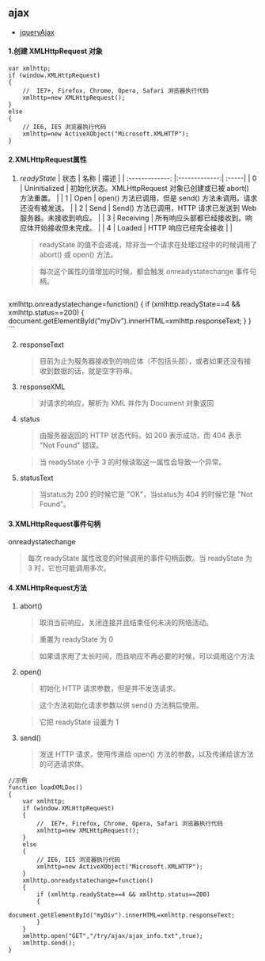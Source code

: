 ## ajax
- [jqueryAjax](./jqueryAjax/readme.md)
#### 1.创建 XMLHttpRequest 对象
``` 
var xmlhttp;
if (window.XMLHttpRequest)
{
    //  IE7+, Firefox, Chrome, Opera, Safari 浏览器执行代码
    xmlhttp=new XMLHttpRequest();
}
else
{
    // IE6, IE5 浏览器执行代码
    xmlhttp=new ActiveXObject("Microsoft.XMLHTTP");
}
```
#### 2.XMLHttpRequest属性
1. *readyState*
| 状态        | 名称           | 描述  |
| :-------------: |:-------------:| :-----|
| 0      | Uninitialized | 初始化状态。XMLHttpRequest 对象已创建或已被 abort() 方法重置。 |
| 1      | Open      |   open() 方法已调用，但是 send() 方法未调用。请求还没有被发送。 |
| 2 | Send      |    Send() 方法已调用，HTTP 请求已发送到 Web 服务器。未接收到响应。 |
| 3 | Receiving      |    所有响应头部都已经接收到。响应体开始接收但未完成。 |
| 4 | Loaded      |    HTTP 响应已经完全接收 |
|
	> readyState 的值不会递减，除非当一个请求在处理过程中的时候调用了 abort() 或 open() 方法。

	> 每次这个属性的值增加的时候，都会触发 onreadystatechange 事件句柄。
	``` 
xmlhttp.onreadystatechange=function()
	{
		if (xmlhttp.readyState==4 && xmlhttp.status==200)
		{
			document.getElementById("myDiv").innerHTML=xmlhttp.responseText;
		}
	}
	```

2. responseText
	> 目前为止为服务器接收到的响应体（不包括头部），或者如果还没有接收到数据的话，就是空字符串。

3. responseXML
	
	> 对请求的响应，解析为 XML 并作为 Document 对象返回

4. status

	> 由服务器返回的 HTTP 状态代码，如 200 表示成功，而 404 表示 "Not Found" 错误。
	
	> 当 readyState 小于 3 的时候读取这一属性会导致一个异常。

5. statusText

	> 当status为 200 的时候它是 "OK"，当status为 404 的时候它是 "Not Found"。
	
#### 3.XMLHttpRequest事件句柄
onreadystatechange
> 每次 readyState 属性改变的时候调用的事件句柄函数。当 readyState 为 3 时，它也可能调用多次。

#### 4.XMLHttpRequest方法
1. abort()

	> 取消当前响应，关闭连接并且结束任何未决的网络活动。
	
	> 重置为 readyState 为 0 
	
	> 如果请求用了太长时间，而且响应不再必要的时候，可以调用这个方法

2. open()

	> 初始化 HTTP 请求参数，但是并不发送请求。
	
	> 这个方法初始化请求参数以供 send() 方法稍后使用。
	
	> 它把 readyState 设置为 1

3. send()

	> 发送 HTTP 请求，使用传递给 open() 方法的参数，以及传递给该方法的可选请求体。

```
//示例
function loadXMLDoc()
{
	var xmlhttp;
	if (window.XMLHttpRequest)
	{
		//  IE7+, Firefox, Chrome, Opera, Safari 浏览器执行代码
		xmlhttp=new XMLHttpRequest();
	}
	else
	{
		// IE6, IE5 浏览器执行代码
		xmlhttp=new ActiveXObject("Microsoft.XMLHTTP");
	}
	xmlhttp.onreadystatechange=function()
	{
		if (xmlhttp.readyState==4 && xmlhttp.status==200)
		{
			document.getElementById("myDiv").innerHTML=xmlhttp.responseText;
		}
	}
	xmlhttp.open("GET","/try/ajax/ajax_info.txt",true);
	xmlhttp.send();
}
```
